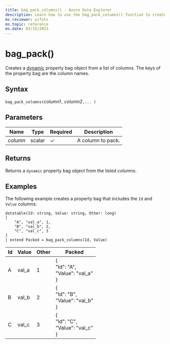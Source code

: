 ```yaml
---
title: bag_pack_columns() - Azure Data Explorer
description: Learn how to use the bag_pack_columns() function to create a dynamic JSON object from a list of columns.
ms.reviewer: yifats
ms.topic: reference
ms.date: 03/15/2023
---
```

# bag_pack()

Creates a [dynamic](scalar-data-types/dynamic.md) property bag object from a list of columns. The keys of the property bag are the column names.

## Syntax

`bag_pack_columns(`*column1*`,` *column2*`,... )`

## Parameters

| Name | Type | Required | Description |
|--|--|--|--|
|*column*| scalar | &check; | A column to pack.|

## Returns

Returns a `dynamic` property bag object from the listed *columns*.

## Examples

The following example creates a property bag that includes the `Id` and `Value` columns:

<!-- csl -->
```kusto
datatable(Id: string, Value: string, Other: long)
[
    "A", "val_a", 1,
    "B", "val_b", 2,
    "C", "val_c", 3
]
| extend Packed = bag_pack_columns(Id, Value)
```

|Id|Value|Other|Packed|
|---|---|---|---|
|A|val_a|1|{<br>  "Id": "A",<br>  "Value": "val_a"<br>}|
|B|val_b|2|{<br>  "Id": "B",<br>  "Value": "val_b"<br>}|
|C|val_c|3|{<br>  "Id": "C",<br>  "Value": "val_c"<br>}|